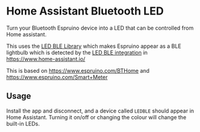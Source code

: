 # Home Assistant Bluetooth LED

Turn your Bluetooth Espruino device into a LED that can be controlled from Home assistant.

This uses the [LED BLE Library](https://www.espruino.com/ble_led) which makes Espruino appear as a BLE lightbulb which
is detected by the [LED BLE integration](https://www.home-assistant.io/integrations/led_ble/) in https://www.home-assistant.io/

This is based on https://www.espruino.com/BTHome and https://www.espruino.com/Smart+Meter

## Usage

Install the app and disconnect, and a device called `LEDBLE` should appear in Home Assistant. Turning it on/off or changing the colour will change the built-in LEDs.